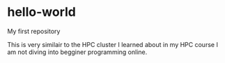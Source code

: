 # hello-world
My first repository 

This is very similair to the HPC cluster I learned about in my HPC course
I am not diving into begginer programming online.
